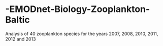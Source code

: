 # -EMODnet-Biology-Zooplankton-Baltic
Analysis of 40 zooplankton species for the years 2007, 2008, 2010, 2011, 2012 and 2013
